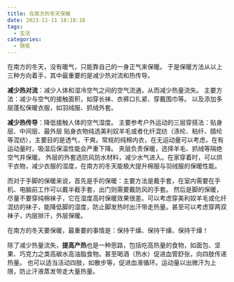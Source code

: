 ```yaml
---
title: 在南方的冬天保暖
date: 2023-11-11 18:18:18
tags:
  - 生活
categories:
  - 随笔
---
```

在南方的冬天，没有暖气，只能靠自己的一身正气来保暖。
于是保暖方法从以上三种方向着手，其中最重要的是减少热对流和热传导。

**减少热对流**：减少人体和湿冷空气之间的空气流通，从而减少热量流失。
主要方法：减少与空气的接触面积，如穿长袜、衣裤口扎紧、穿戴围巾等。
以及添加多层蓬松保暖衣服，如羽绒服、抓绒外套。

**减少热传导**：降低接触人体的空气湿度。
主要参考户外运动的三层穿搭法：贴身层、中间层、最外层
贴身衣物纯选美利奴羊毛或者化纤混纺（涤纶、粘纤、腈纶等混纺），主要目的是透气，干爽。常规的纯棉内衣，在无运动量可以考虑，在有运动量时，吸湿后保温性能会严重下降。
夹层负责保暖，选择羊毛、抓绒等隔绝空气并保暖。
外层的外套选防风防水材料，减少水气进入。在家穿着时，可以烘干衣物，减少衣服的湿度，在南方的冬天能极大提升棉服与羽绒服的保暖性能。

而对于手脚的保暖来说，首先是手的保暖：主要方法是戴手套，在室内需要在手机、电脑前工作可以戴半截手套，出门则需要戴防风的手套。
然后是脚的保暖，尽量不要穿纯棉袜子，它在湿度高时保暖效果很差。可以考虑穿美利奴羊毛或化纤混纺的袜子，能降低脚的湿度，防止脚发热时出汗带走热量。甚至可以考虑穿两双袜子，内层排汗，外层保暖。

在南方的冬天要保暖，最重要的事情是：保持干燥、保持干燥、保持干燥！

除了减少热量流失，**提高产热**也是一种思路，包括吃高热量的食物，如面包、坚果、巧克力之类高碳水高油脂食物。甚至喝酒（热水）促进血管舒张，向四肢传递热量。
也可以适当活动四肢，如散步等，促进血液循环。运动量以出微汗为上限，防止汗液蒸发带走大量热量。